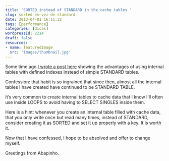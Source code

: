```yaml
---
title: 'SORTED instead of STANDARD in the cache tables '
slug: sorted-em-vez-de-standard
date: 2013-04-01 16:11:22
tags: [performance]
categories: [dicas]
wordpressId: 2214
draft: false
resources:
- name: featuredImage
  src: 'images/thumbnail.jpg'
---
```

Some time ago [ I wrote a post here][1] showing the advantages of using internal tables with defined indexes instead of simple STANDARD tables.

Confession: that habit is so ingrained that since then, almost all the internal tables I have created have continued to be STANDARD TABLE.

It’s very common to create internal tables to cache data that I know I'll often use inside LOOPS to avoid having to SELECT SINGLES inside them.

Here is a hint: whenever you create an internal table filled with cache data, that you only write once but read many times, instead of STANDARD, consider creating it as SORTED and set it up properly with a key. It is worth it.

Now that I have confessed, I hope to be absolved and offer to change myself.

Greetings from Abapinho.

   [1]: https://abapinho.com/en/2011/05/corrida-de-tabelas/ (Partida… lagarta… fugida!)
